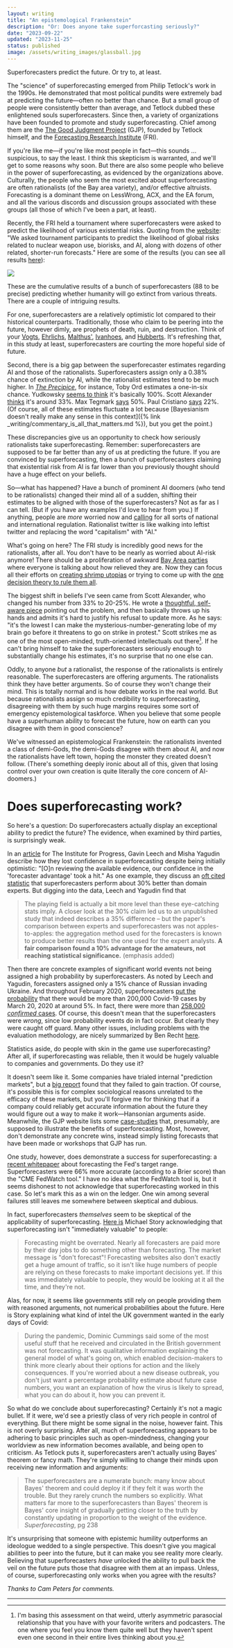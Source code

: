 ```yaml
---
layout: writing
title: "An epistemological Frankenstein"
description: "Or: Does anyone take superforcasting seriously?" 
date: "2023-09-22" 
updated: "2023-11-25" 
status: published
image: /assets/writing_images/glassball.jpg
---
```




Superforecasters predict the future. Or try to, at least.

The "science" of superforecasting emerged from Philip Tetlock's work in the 1990s. He demonstrated that most political pundits were extremely bad at predicting the future—often no better than chance. But a small group of people were consistently better than average, and Tetlock dubbed these enlightened souls superforecasters. Since then, a variety of organizations have been founded to promote and study superforecasting. Chief among them are the [The Good Judgment Project](https://goodjudgment.com/) (GJP), founded by Tetlock himself, and the [Forecasting Research Institute](https://forecastingresearch.org/) (FRI).

If you're like me—if you're like most people in fact—this sounds ... suspicious, to say the least. I think this skepticism is warranted, and we'll get to some reasons why soon. But there are also some people who believe in the power of superforecasting, as evidenced by the organizations above. Culturally, the people who seem the most excited about superforecasting are often rationalists (of the Bay area variety), and/or effective altruists. Forecasting is a dominant theme on LessWrong, ACX, and the EA forum, and all the various discords and discussion groups associated with these groups (all those of which I've been a part, at least).

Recently, the FRI held a tournament where superforecasters were asked to predict the likelihood of various existential risks. Quoting from the [website](https://forecastingresearch.org/news/results-from-the-2022-existential-risk-persuasion-tournament): "We asked tournament participants to predict the likelihood of global risks related to nuclear weapon use, biorisks, and AI, along with dozens of other related, shorter-run forecasts." Here are some of the results (you can see all results [here](https://static1.squarespace.com/static/635693acf15a3e2a14a56a4a/t/64abffe3f024747dd0e38d71/1688993798938/XPT.pdf)):

![](/assets/writing_images/superforecasting_table.png)

These are the cumulative results of a bunch of superforecasters (88 to be precise) predicting whether humanity will go extinct from various threats. There are a couple of intriguing results.

For one, superforecasters are a relatively optimistic lot compared to their historical counterparts. Traditionally, those who claim to be peering into the future, however dimly, are prophets of death, ruin, and destruction. Think of your [Vogts](https://en.wikipedia.org/wiki/Road_to_Survival), [Ehrlichs](https://en.wikipedia.org/wiki/Paul_R._Ehrlich), [Malthus'](https://en.wikipedia.org/wiki/Malthusianism), [Ivanhoes](https://vaclavsmil.com/wp-content/uploads/docs/smil-article-2006-worldwatch.pdf), and [Hubberts](https://spectrum.ieee.org/peak-oil-specimen-case-apocalypic-thinking). It's refreshing that, in this study at least, superforecasters are courting the more hopeful side of future. 

Second, there is a big gap between the superforecaster estimates regarding AI and those of the rationalists. Superforecasters assign only a 0.38% chance of extinction by AI, while the rationalist estimates tend to be much higher. In [_The Precipice_](https://www.amazon.com/s/?ie=UTF8&keywords=the+precipice&tag=googhydr-20&index=stripbooks&hvadid=241582478615&hvpos=&hvnetw=g&hvrand=9770591019384565647&hvpone=&hvptwo=&hvqmt=e&hvdev=c&hvdvcmdl=&hvlocint=&hvlocphy=1025202&hvtargid=kwd-911701772&ref=pd_sl_7789zjv6zw_e&hydadcr=15272_10334736), for instance, Toby Ord estimates a one-in-six chance. Yudkowsky [seems to think](https://www.lesswrong.com/posts/uMQ3cqWDPHhjtiesc/agi-ruin-a-list-of-lethalities) it's basically 100%. Scott Alexander [thinks](https://www.astralcodexten.com/p/why-i-am-not-as-much-of-a-doomer) it's around 33%. Max Tegmark [says](https://www.sciencetimes.com/articles/44128/20230603/artificial-intelligence-humanity-species-extinction.htm) 50%. Paul Cristiano [says](https://ai-alignment.com/my-views-on-doom-4788b1cd0c72) 22%. (Of course, all of these estimates fluctuate a lot because [Bayesianism doesn't really make any sense in this context]({% link _writing/commentary_is_all_that_matters.md %}), but you get the point.)

These discrepancies give us an opportunity to check how seriously rationalists take superforecasting. Remember: superforecasters are supposed to be far better than any of us at predicting the future. If you are convinced by superforecasting, then a bunch of superforecasters claiming that existential risk from AI is far lower than you previously thought should have a huge effect on your beliefs. 

So—what has happened? Have a bunch of prominent AI doomers (who tend to be rationalists) changed their mind all of a sudden, shifting their estimates to be aligned with those of the superforecasters? Not as far as I can tell. (But if you have any examples I'd love to hear from you.) If anything, people are _more_ worried now and [calling](https://80000hours.org/podcast/episodes/mustafa-suleyman-getting-washington-and-silicon-valley-to-tame-ai/) for all sorts of national and international regulation. Rationalist twitter is like walking into leftist twitter and replacing the word "capitalism" with "AI."

What's going on here? The FRI study is incredibly good news for the rationalists, after all. You don't have to be nearly as worried about AI-risk anymore! There should be a proliferation of awkward [Bay Area parties](https://www.astralcodexten.com/p/every-bay-area-house-party) where everyone is talking about how relieved they are. Now they can focus all their efforts on [creating shrimp utopias](https://www.shrimpwelfareproject.org/) or trying to come up with the [one decision theory to rule them all](https://www.lesswrong.com/posts/gHgs2e2J5azvGFatb/infra-bayesian-physicalism-a-formal-theory-of-naturalized).

The biggest shift in beliefs I've seen came from Scott Alexander, who changed his number from 33% to 20-25%. He wrote a [thoughtful, self-aware piece](https://www.astralcodexten.com/p/the-extinction-tournament) pointing out the problem, and then basically throws up his hands and admits it's hard to justify his refusal to update more. As he says: "it's the lowest I can make the mysterious-number-generating lobe of my brain go before it threatens to go on strike in protest."
Scott strikes me as one of the most open-minded, truth-oriented intellectuals out there[^1]. If he can't bring himself to take the superforecasters seriously enough to substantially change his estimates, it's no surprise that no one else can.

[^1]: I'm basing this assessment on that weird, utterly asymmetric parasocial relationship that you have with your favorite writers and podcasters. The one where you feel you know them quite well but they haven't spent even one second in their entire lives thinking about you.

Oddly, to anyone _but_ a rationalist, the response of the rationalists is entirely reasonable. The superforecasters are offering arguments. The rationalists think they have better arguments. So of course they won't change their mind. This is totally normal and is how debate works in the real world. But because rationalists assign so much credibility to superforecasting, disagreeing with them by such huge margins requires some sort of emergency epistemological taskforce. When you believe that some people have a superhuman ability to forecast the future, how on earth can you disagree with them in good conscience?

We've witnessed an epistemological Frankenstein: the rationalists invented a class of demi-Gods, the demi-Gods disagree with them about AI, and now the rationalists have left town, hoping the monster they created doesn't follow. (There's something deeply ironic about all of this, given that losing control over your own creation is quite literally the core concern of AI-doomers.)

# Does superforecasting work?

So here's a question: Do superforecasters actually display an exceptional ability to predict the future? The evidence, when examined by third parties, is surprisingly weak.

In an [article](https://progress.institute/can-policymakers-trust-forecasters/) for The Institute for Progress, Gavin Leech and Misha Yagudin describe how they lost confidence in superforecasting despite being initially optimistic: "[O]n reviewing the available evidence, our confidence in the 'forecaster advantage' took a hit." As one example, they discuss an [oft cited statistic](https://www.washingtonpost.com/opinions/david-ignatius-more-chatter-than-needed/2013/11/01/1194a984-425a-11e3-a624-41d661b0bb78_story.html) that superforecasters perform about 30% better than domain experts. But digging into the data, Leech and Yagudin find that

> The playing field is actually a bit more level than these eye-catching stats imply. A closer look at the 30% claim led us to an unpublished study that indeed describes a 35% difference – but the paper's comparison between experts and superforecasters was not apples-to-apples: the aggregation method used for the forecasters is known to produce better results than the one used for the expert analysts. **A fair comparison found a 10% advantage for the amateurs, not reaching statistical significance.** (emphasis added)

Then there are concrete examples of significant world events not being assigned a high probability by superforecasters. As noted by Leech and Yagudin, forecasters assigned only a 15% chance of Russian invading Ukraine. And throughout February 2020, superforecasters [put the probability](https://www.eurasiagroup.net/live-post/superforecaster-fridays-total-cases-coronavirus-reported-who-20-march-2020) that there would be more than 200,000 Covid-19 cases by March 20, 2020 at around 5%. In fact, there were more than [258,000 _confirmed_ cases](https://www.spglobal.com/en/research-insights/articles/covid-19-daily-update-march-20-2020). Of course, this doesn't mean that the superforecasters were _wrong_, since low probability events do in fact occur. But clearly they were caught off guard. Many other issues, including problems with the evaluation methodology, are nicely summarized by Ben Recht [here](https://argmin.substack.com/p/superforecasters-are-not-superheroes).

Statistics aside, do people with skin in the game use superforecasting? After all, if superforecasting was reliable, then it would be hugely valuable to companies and governments. Do they use it?

It doesn't seem like it. Some companies have trialed internal "prediction markets", but a [big report](https://forum.effectivealtruism.org/posts/dQhjwHA7LhfE8YpYF/prediction-markets-in-the-corporate-setting) found that they failed to gain traction. Of course, it's possible this is for complex sociological reasons unrelated to the efficacy of these markets, but you'll forgive me for thinking that if a company could reliably get accurate information about the future they would figure out a way to make it work—Hansonian arguments aside. Meanwhile, the GJP website lists some [case-studies](https://goodjudgment.com/resources/case-studies/) that, presumably, are supposed to illustrate the benefits of superforecasting. Most, however, don't demonstrate any concrete wins, instead simply listing forecasts that have been made or workshops that GJP has run.

One study, however, does demonstrate a success for superforecasting: a [recent whitepaper](https://goodjudgment.com/wp-content/uploads/2023/06/Superforecasting-the-Fed-Target-Rate_6_14_23.pdf) about forecasting the Fed's target range. Superforecasters were 66% more accurate (according to a Brier score) than the "CME FedWatch tool." I have no idea what the FedWatch tool is, but it seems dishonest to not acknowledge that superforecasting worked in this case. So let's mark this as a win on the ledger. One win among several failures still leaves me somewhere between skeptical and dubious.

In fact, superforecasters _themselves_ seem to be skeptical of the applicability of superforecasting. [Here is](https://www.samstack.io/p/five-questions-for-michael-story) Michael Story acknowledging that superforecasting isn't "immediately valuable" to people:

> Forecasting might be overrated. Nearly all forecasters are paid more by their day jobs to do something other than forecasting. The market message is "don't forecast"! Forecasting websites also don't exactly get a huge amount of traffic, so it isn't like huge numbers of people are relying on these forecasts to make important decisions yet. If this was immediately valuable to people, they would be looking at it all the time, and they're not.

Alas, for now, it seems like governments still rely on people providing them with reasoned arguments, not numerical probabilities about the future. Here is Story explaining what kind of intel the UK government wanted in the early days of Covid:

> During the pandemic, Dominic Cummings said some of the most useful stuff that he received and circulated in the British government was not forecasting. It was qualitative information explaining the general model of what's going on, which enabled decision-makers to think more clearly about their options for action and the likely consequences. If you're worried about a new disease outbreak, you don't just want a percentage probability estimate about future case numbers, you want an explanation of how the virus is likely to spread, what you can do about it, how you can prevent it.

So what do we conclude about superforecasting? Certainly it's not a magic bullet. If it were, we'd see a priestly class of very rich people in control of everything. But there might be some signal in the noise, however faint. This is not overly surprising. After all, much of superforecasting appears to be adhering to basic principles such as open-mindedness, changing your worldview as new information becomes available, and being open to criticism. As Tetlock puts it, superforecasters aren't actually using Bayes' theorem or fancy math. They're simply willing to change their minds upon receiving new information and arguments: 

> The superforecasters are a numerate bunch: many know about Bayes' theorem and could deploy it if they felt it was worth the trouble. But they rarely crunch the numbers so explicitly. What matters far more to the superforecasters than Bayes' theorem is Bayes' core insight of gradually getting closer to the truth by constantly updating in proportion to the weight of the evidence.
> _Superforecasting_, pg 238 

It's unsurprising that someone with epistemic humility outperforms an ideologue wedded to a single perspective. This doesn't give you magical abilities to peer into the future, but it can make you see reality more clearly. Believing that superforecasters _have_ unlocked the ability to pull back the veil on the future puts those that disagree with them at an impass.  Unless, of course,  superforecasting only works when you agree with the results?

_Thanks to Cam Peters for comments._

---
